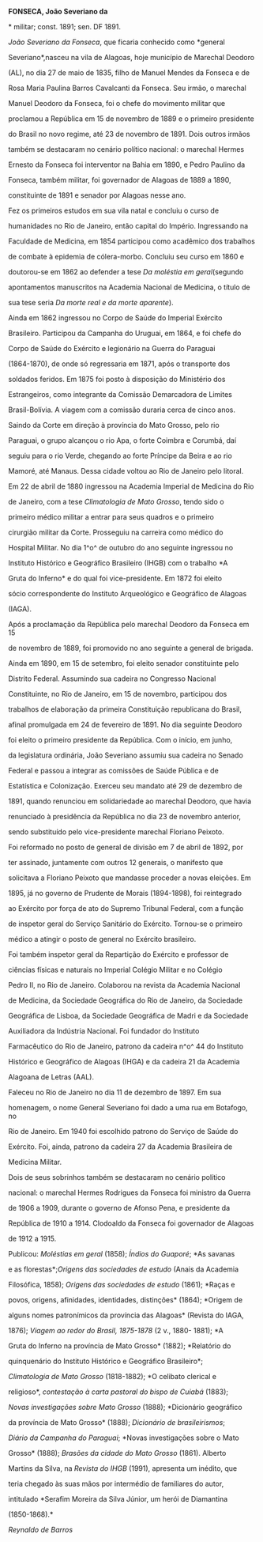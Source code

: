 **FONSECA, João Severiano da**



\* militar; const. 1891; sen. DF 1891.



*João Severiano da Fonseca*, que ficaria conhecido como *general

Severiano*,nasceu na vila de Alagoas, hoje município de Marechal Deodoro

(AL), no dia 27 de maio de 1835, filho de Manuel Mendes da Fonseca e de

Rosa Maria Paulina Barros Cavalcanti da Fonseca. Seu irmão, o marechal

Manuel Deodoro da Fonseca, foi o chefe do movimento militar que

proclamou a República em 15 de novembro de 1889 e o primeiro presidente

do Brasil no novo regime, até 23 de novembro de 1891. Dois outros irmãos

também se destacaram no cenário político nacional: o marechal Hermes

Ernesto da Fonseca foi interventor na Bahia em 1890, e Pedro Paulino da

Fonseca, também militar, foi governador de Alagoas de 1889 a 1890,

constituinte de 1891 e senador por Alagoas nesse ano.



Fez os primeiros estudos em sua vila natal e concluiu o curso de

humanidades no Rio de Janeiro, então capital do Império. Ingressando na

Faculdade de Medicina, em 1854 participou como acadêmico dos trabalhos

de combate à epidemia de cólera-morbo. Concluiu seu curso em 1860 e

doutorou-se em 1862 ao defender a tese *Da moléstia em geral*(segundo

apontamentos manuscritos na Academia Nacional de Medicina, o título de

sua tese seria *Da morte real e da morte aparente*).



Ainda em 1862 ingressou no Corpo de Saúde do Imperial Exército

Brasileiro. Participou da Campanha do Uruguai, em 1864, e foi chefe do

Corpo de Saúde do Exército e legionário na Guerra do Paraguai

(1864-1870), de onde só regressaria em 1871, após o transporte dos

soldados feridos. Em 1875 foi posto à disposição do Ministério dos

Estrangeiros, como integrante da Comissão Demarcadora de Limites

Brasil-Bolívia. A viagem com a comissão duraria cerca de cinco anos.

Saindo da Corte em direção à província do Mato Grosso, pelo rio

Paraguai, o grupo alcançou o rio Apa, o forte Coimbra e Corumbá, daí

seguiu para o rio Verde, chegando ao forte Príncipe da Beira e ao rio

Mamoré, até Manaus. Dessa cidade voltou ao Rio de Janeiro pelo litoral.



Em 22 de abril de 1880 ingressou na Academia Imperial de Medicina do Rio

de Janeiro, com a tese *Climatologia de Mato Grosso*, tendo sido o

primeiro médico militar a entrar para seus quadros e o primeiro

cirurgião militar da Corte. Prosseguiu na carreira como médico do

Hospital Militar. No dia 1^o^ de outubro do ano seguinte ingressou no

Instituto Histórico e Geográfico Brasileiro (IHGB) com o trabalho *A

Gruta do Inferno* e do qual foi vice-presidente. Em 1872 foi eleito

sócio correspondente do Instituto Arqueológico e Geográfico de Alagoas

(IAGA).



Após a proclamação da República pelo marechal Deodoro da Fonseca em 15

de novembro de 1889, foi promovido no ano seguinte a general de brigada.

Ainda em 1890, em 15 de setembro, foi eleito senador constituinte pelo

Distrito Federal. Assumindo sua cadeira no Congresso Nacional

Constituinte, no Rio de Janeiro, em 15 de novembro, participou dos

trabalhos de elaboração da primeira Constituição republicana do Brasil,

afinal promulgada em 24 de fevereiro de 1891. No dia seguinte Deodoro

foi eleito o primeiro presidente da República. Com o início, em junho,

da legislatura ordinária, João Severiano assumiu sua cadeira no Senado

Federal e passou a integrar as comissões de Saúde Pública e de

Estatística e Colonização. Exerceu seu mandato até 29 de dezembro de

1891, quando renunciou em solidariedade ao marechal Deodoro, que havia

renunciado à presidência da República no dia 23 de novembro anterior,

sendo substituído pelo vice-presidente marechal Floriano Peixoto.



Foi reformado no posto de general de divisão em 7 de abril de 1892, por

ter assinado, juntamente com outros 12 generais, o manifesto que

solicitava a Floriano Peixoto que mandasse proceder a novas eleições. Em

1895, já no governo de Prudente de Morais (1894-1898), foi reintegrado

ao Exército por força de ato do Supremo Tribunal Federal, com a função

de inspetor geral do Serviço Sanitário do Exército. Tornou-se o primeiro

médico a atingir o posto de general no Exército brasileiro.



Foi também inspetor geral da Repartição do Exército e professor de

ciências físicas e naturais no Imperial Colégio Militar e no Colégio

Pedro II, no Rio de Janeiro. Colaborou na revista da Academia Nacional

de Medicina, da Sociedade Geográfica do Rio de Janeiro, da Sociedade

Geográfica de Lisboa, da Sociedade Geográfica de Madri e da Sociedade

Auxiliadora da Indústria Nacional. Foi fundador do Instituto

Farmacêutico do Rio de Janeiro, patrono da cadeira n^o^ 44 do Instituto

Histórico e Geográfico de Alagoas (IHGA) e da cadeira 21 da Academia

Alagoana de Letras (AAL).



Faleceu no Rio de Janeiro no dia 11 de dezembro de 1897. Em sua

homenagem, o nome General Severiano foi dado a uma rua em Botafogo, no

Rio de Janeiro. Em 1940 foi escolhido patrono do Serviço de Saúde do

Exército. Foi, ainda, patrono da cadeira 27 da Academia Brasileira de

Medicina Militar.



Dois de seus sobrinhos também se destacaram no cenário político

nacional: o marechal Hermes Rodrigues da Fonseca foi ministro da Guerra

de 1906 a 1909, durante o governo de Afonso Pena, e presidente da

República de 1910 a 1914. Clodoaldo da Fonseca foi governador de Alagoas

de 1912 a 1915.



Publicou: *Moléstias em geral* (1858); *Índios do Guaporé*; *As savanas

e as florestas*;*Origens das sociedades de estudo* (Anais da Academia

Filosófica, 1858); *Origens das sociedades de estudo* (1861); *Raças e

povos, origens, afinidades, identidades, distinções* (1864); *Origem de

alguns nomes patronímicos da província das Alagoas* (Revista do IAGA,

1876); *Viagem ao redor do Brasil, 1875-1878* (2 v., 1880- 1881); *A

Gruta do Inferno na província de Mato Grosso* (1882); *Relatório do

quinquenário do Instituto Histórico e Geográfico Brasileiro*;

*Climatologia de Mato Grosso* (1818-1882); *O celibato clerical e

religioso*, *contestação à carta pastoral do bispo de Cuiabá* (1883);

*Novas investigações sobre Mato Grosso* (1888); *Dicionário geográfico

da província de Mato Grosso* (1888); *Dicionário de brasileirismos*;

*Diário da Campanha do Paraguai*; *Novas investigações sobre o Mato

Grosso* (1888); *Brasões da cidade do Mato Grosso* (1861). Alberto

Martins da Silva, na *Revista do IHGB* (1991), apresenta um inédito, que

teria chegado às suas mãos por intermédio de familiares do autor,

intitulado *Serafim Moreira da Silva Júnior, um herói de Diamantina

(1850-1868).*



*Reynaldo de Barros*



